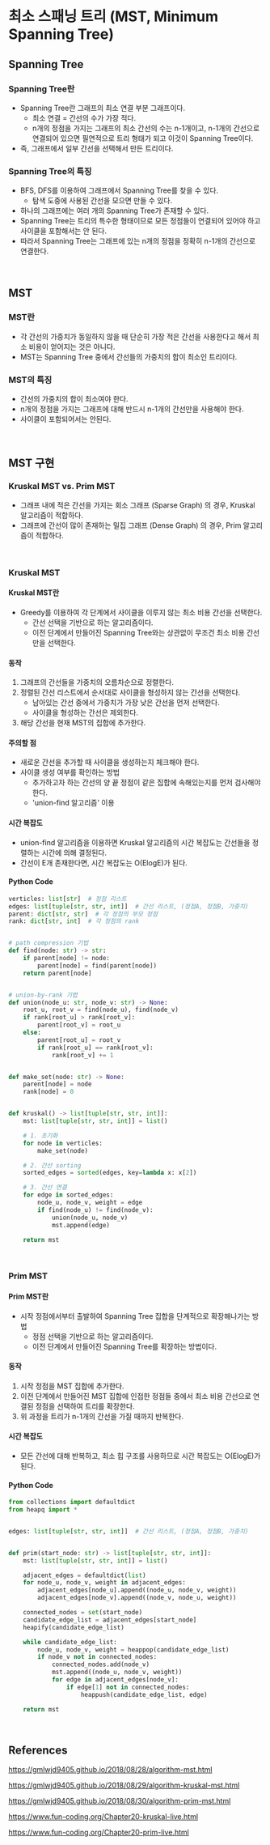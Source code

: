 # 최소 스패닝 트리 (MST, Minimum Spanning Tree)

## Spanning Tree

### Spanning Tree란

-   Spanning Tree란 그래프의 최소 연결 부분 그래프이다.
    -   최소 연결 = 간선의 수가 가장 적다.
    -   n개의 정점을 가지는 그래프의 최소 간선의 수는 n-1개이고, n-1개의 간선으로 연결되어 있으면 필연적으로 트리 형태가 되고 이것이 Spanning Tree이다.
-   즉, 그래프에서 일부 간선을 선택해서 만든 트리이다.

### Spanning Tree의 특징

-   BFS, DFS를 이용하여 그래프에서 Spanning Tree를 찾을 수 있다.
    -   탐색 도중에 사용된 간선을 모으면 만들 수 있다.
-   하나의 그래프에는 여러 개의 Spanning Tree가 존재할 수 있다.
-   Spanning Tree는 트리의 특수한 형태이므로 모든 정점들이 연결되어 있어야 하고 사이클을 포함해서는 안 된다.
-   따라서 Spanning Tree는 그래프에 있는 n개의 정점을 정확히 n-1개의 간선으로 연결한다.

<br>

## MST

### MST란

-   각 간선의 가중치가 동일하지 않을 때 단순히 가장 적은 간선을 사용한다고 해서 최소 비용이 얻어지는 것은 아니다.
-   MST는 Spanning Tree 중에서 간선들의 가중치의 합이 최소인 트리이다.

### MST의 특징

-   간선의 가중치의 합이 최소여야 한다.
-   n개의 정점을 가지는 그래프에 대해 반드시 n-1개의 간선만을 사용해야 한다.
-   사이클이 포함되어서는 안된다.

<br>

## MST 구현

### Kruskal MST vs. Prim MST

-   그래프 내에 적은 간선을 가지는 회소 그래프 (Sparse Graph) 의 경우, Kruskal 알고리즘이 적합하다.
-   그래프에 간선이 많이 존재하는 밀집 그래프 (Dense Graph) 의 경우, Prim 알고리즘이 적합하다.

<br>

### Kruskal MST

#### Kruskal MST란

-   Greedy를 이용하여 각 단계에서 사이클을 이루지 않는 최소 비용 간선을 선택한다.
    -   간선 선택을 기반으로 하는 알고리즘이다.
    -   이전 단계에서 만들어진 Spanning Tree와는 상관없이 무조건 최소 비용 간선만을 선택한다.

#### 동작

1. 그래프의 간선들을 가중치의 오름차순으로 정렬한다.
2. 정렬된 간선 리스트에서 순서대로 사이클을 형성하지 않는 간선을 선택한다.
    - 남아있는 간선 중에서 가중치가 가장 낮은 간선을 먼저 선택한다.
    - 사이클을 형성하는 간선은 제외한다.
3. 해당 간선을 현재 MST의 집합에 추가한다.

#### 주의할 점

-   새로운 간선을 추가할 때 사이클을 생성하는지 체크해야 한다.
-   사이클 생성 여부를 확인하는 방법
    -   추가하고자 하는 간선의 양 끝 정점이 같은 집합에 속해있는지를 먼저 검사해야 한다.
    -   'union-find 알고리즘' 이용

#### 시간 복잡도

-   union-find 알고리즘을 이용하면 Kruskal 알고리즘의 시간 복잡도는 간선들을 정렬하는 시간에 의해 결정된다.
-   간선이 E개 존재한다면, 시간 복잡도는 O(ElogE)가 된다.

#### Python Code

```python
verticles: list[str]  # 정점 리스트
edges: list[tuple[str, str, int]]  # 간선 리스트, (정점A, 정점B, 가중치)
parent: dict[str, str]  # 각 정점의 부모 정점
rank: dict[str, int]  # 각 정점의 rank


# path compression 기법
def find(node: str) -> str:
    if parent[node] != node:
        parent[node] = find(parent[node])
    return parent[node]


# union-by-rank 기법
def union(node_u: str, node_v: str) -> None:
    root_u, root_v = find(node_u), find(node_v)
    if rank[root_u] > rank[root_v]:
        parent[root_v] = root_u
    else:
        parent[root_u] = root_v
        if rank[root_u] == rank[root_v]:
            rank[root_v] += 1


def make_set(node: str) -> None:
    parent[node] = node
    rank[node] = 0


def kruskal() -> list[tuple[str, str, int]]:
    mst: list[tuple[str, str, int]] = list()

    # 1. 초기화
    for node in verticles:
        make_set(node)

    # 2. 간선 sorting
    sorted_edges = sorted(edges, key=lambda x: x[2])

    # 3. 간선 연결
    for edge in sorted_edges:
        node_u, node_v, weight = edge
        if find(node_u) != find(node_v):
            union(node_u, node_v)
            mst.append(edge)

    return mst
```

<br>

### Prim MST

#### Prim MST란

-   시작 정점에서부터 출발하여 Spanning Tree 집합을 단계적으로 확장해나가는 방법
    -   정점 선택을 기반으로 하는 알고리즘이다.
    -   이전 단계에서 만들어진 Spanning Tree를 확장하는 방법이다.

#### 동작

1. 시작 정점을 MST 집합에 추가한다.
2. 이전 단계에서 만들어진 MST 집합에 인접한 정점들 중에서 최소 비용 간선으로 연결된 정점을 선택하여 트리를 확장한다.
3. 위 과정을 트리가 n-1개의 간선을 가질 때까지 반복한다.

#### 시간 복잡도

-   모든 간선에 대해 반복하고, 최소 힙 구조를 사용하므로 시간 복잡도는 O(ElogE)가 된다.

#### Python Code

```python
from collections import defaultdict
from heapq import *


edges: list[tuple[str, str, int]]  # 간선 리스트, (정점A, 정점B, 가중치)


def prim(start_node: str) -> list[tuple[str, str, int]]:
    mst: list[tuple[str, str, int]] = list()

    adjacent_edges = defaultdict(list)
    for node_u, node_v, weight in adjacent_edges:
        adjacent_edges[node_u].append((node_u, node_v, weight))
        adjacent_edges[node_v].append((node_v, node_u, weight))

    connected_nodes = set(start_node)
    candidate_edge_list = adjacent_edges[start_node]
    heapify(candidate_edge_list)

    while candidate_edge_list:
        node_u, node_v, weight = heappop(candidate_edge_list)
        if node_v not in connected_nodes:
            connected_nodes.add(node_v)
            mst.append((node_u, node_v, weight))
            for edge in adjacent_edges[node_v]:
                if edge[1] not in connected_nodes:
                    heappush(candidate_edge_list, edge)

    return mst
```

<br>

## References

https://gmlwjd9405.github.io/2018/08/28/algorithm-mst.html

https://gmlwjd9405.github.io/2018/08/29/algorithm-kruskal-mst.html

https://gmlwjd9405.github.io/2018/08/30/algorithm-prim-mst.html

https://www.fun-coding.org/Chapter20-kruskal-live.html

https://www.fun-coding.org/Chapter20-prim-live.html
